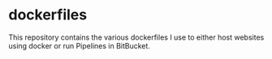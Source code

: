 # dockerfiles

This repository contains the various dockerfiles I use to either host websites using docker or run Pipelines in BitBucket.

